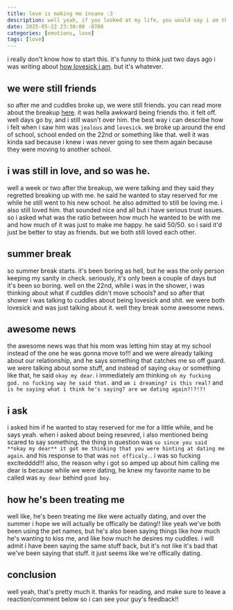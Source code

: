```yaml
---
title: love is making me insane :3
description: well yeah, if you looked at my life, you would say i am the definition of insanity. or that i am going insane. love is driving me insane. but in a good way i promise!! 
date: 2025-05-22 23:30:00 -0700
categories: [emotions, love]
tags: [love]
---
```


i really don't know how to start this. it's funny to think just two days ago i was writing about [how lovesick i am](https://log.jackpurrin.me/posts/lovesick/). but it's whatever. 

## we were still friends

so after me and cuddles broke up, we were still friends. you can read more about the breakup [here](https://log.jackpurrin.me/posts/heartbreak/). it was hella awkward being friends tho. it felt off. well days go by, and i still wasn't over him. the best way i can describe how i felt when i saw him was `jealous` and `lovesick`. we broke up around the end of school, school ended on the 22nd or something like that. well it was kinda sad because i knew i was never going to see them again because they were moving to another school. 

## i was still in love, and so was he.

well a week or two after the breakup, we were talking and they said they regretted breaking up with me. he said he wanted to stay reserved for me while he still went to his new school. he also admitted to still be loving me. i also still loved him. that sounded nice and all but i have serious trust issues. so i asked what was the ratio between how much he wanted to be with me and how much of it was just to make me happy. he said 50/50. so i said it'd just be better to stay as friends. but we both still loved each other.

## summer break

so summer break starts. it's been boring as hell, but he was the only person keeping my sanity in check. seriously, it's only been a couple of days but it's been so boring. well on the 22nd, while i was in the shower, i was thinking about what if cuddles didn't move schools? and so after that shower i was talking to cuddles about being lovesick and shit. we were both lovesick and was just talking about it. well they break some awesome news. 

## awesome news

the awesome news was that his mom was letting him stay at my school instead of the one he was gonna move to!!! and we were already talking about our relationship, and he says something that catches me so off guard. we were talking about some stuff, and instead of saying `okay` or something like that, he said `okay my dear`. i immediately am thinking `oh my fucking god. no fucking way he said that.` and `am i dreaming? is this real?` and `is he saying what i think he's saying? are we dating again?!?!?!` 

## i ask

i asked him if he wanted to stay reserved for me for a little while, and he says yeah. when i asked about being resevred, i also mentioned being scared to say something. the thing in question was `so since you said **okay my dear** it got me thinking that you were hinting at dating me again`. and his response to that was `not officaly.`. i was so fucking excitedddd!!! also, the reason why i got so amped up about him calling me dear is because while we were dating, he knew my favorite name to be called was `my dear` behind `good boy`.

## how he's been treating me

well like, he's been treating me like were actually dating, and over the summer i hope we will actually be offically be dating!! like yeah we've both been using the pet names, but he's also been saying things like how much he's wanting to kiss me, and like how much he desires my cuddles. i will admit i have been saying the same stuff back, but it's not like it's bad that we've been saying that stuff. it just seems like we're offically dating.

## conclusion

well yeah, that's pretty much it. thanks for reading, and make sure to leave a reaction/comment below so i can see your guy's feedback!!
